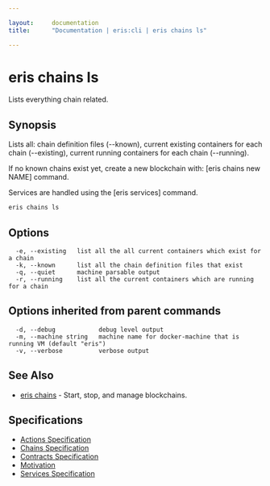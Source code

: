 ```yaml
---

layout:     documentation
title:      "Documentation | eris:cli | eris chains ls"

---
```


# eris chains ls

Lists everything chain related.

## Synopsis

Lists all: chain definition files (--known), current existing
containers for each chain (--existing), current running containers for each
chain (--running).

If no known chains exist yet, create a new blockchain with: [eris chains new NAME]
command.

Services are handled using the [eris services] command.

```bash
eris chains ls
```

## Options

```
  -e, --existing   list all the all current containers which exist for a chain
  -k, --known      list all the chain definition files that exist
  -q, --quiet      machine parsable output
  -r, --running    list all the current containers which are running for a chain
```

## Options inherited from parent commands

```
  -d, --debug            debug level output
  -m, --machine string   machine name for docker-machine that is running VM (default "eris")
  -v, --verbose          verbose output
```

## See Also

* [eris chains](https://docs.erisindustries.com/documentation/eris-cli/0.11.4/eris_chains/)	 - Start, stop, and manage blockchains.

## Specifications

* [Actions Specification](https://docs.erisindustries.com/documentation/eris-cli/0.11.4/actions_specification/)
* [Chains Specification](https://docs.erisindustries.com/documentation/eris-cli/0.11.4/chains_specification/)
* [Contracts Specification](https://docs.erisindustries.com/documentation/eris-cli/0.11.4/contracts_specification/)
* [Motivation](https://docs.erisindustries.com/documentation/eris-cli/0.11.4/motivation/)
* [Services Specification](https://docs.erisindustries.com/documentation/eris-cli/0.11.4/services_specification/)

